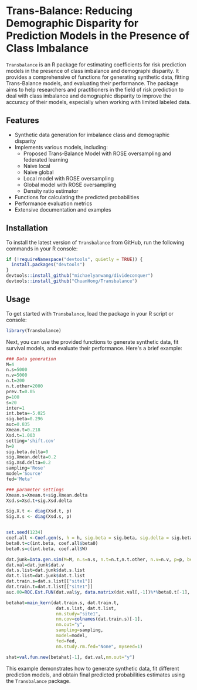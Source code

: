 # Trans-Balance: Reducing Demographic Disparity for Prediction Models in the Presence of Class Imbalance

`Transbalance` is an R package for estimating coefficients for risk prediction models in the presence of class imbalance and demographi disparity. It provides a comprehensive of functions for generating synthetic data, fitting Trans-Balance models, and evaluating their performance. The package aims to help researchers and practitioners in the field of risk prediction to deal with class imbalance and demographic disparity to improve the accuracy of their models, especially when working with limited labeled data.

## Features

- Synthetic data generation for imbalance class and demographic disparity
- Implements various models, including:
  - Proposed Trans-Balance Model with ROSE oversampling and federated learning 
  - Naive local
  - Naive global
  - Local model with ROSE oversampling
  - Global model with ROSE oversampling
  - Density ratio estimator
- Functions for calculating the predicted probabilities
- Performance evaluation metrics
- Extensive documentation and examples

## Installation

To install the latest version of `Transbalance` from GitHub, run the following commands in your R console:

```R
if (!requireNamespace("devtools", quietly = TRUE)) {
  install.packages("devtools")
}
devtools::install_github("michaelyanwang/divideconquer")
devtools::install_github("ChuanHong/Transbalance")
```

## Usage

To get started with `Transbalance`, load the package in your R script or console:

```R
library(Transbalance)
```

Next, you can use the provided functions to generate synthetic data, fit survival models, and evaluate their performance. Here's a brief example:

```R
### Data generation
M=4
n.s=5000
n.v=5000
n.t=200
n.t.other=2000
prev.t=0.05
p=100
s=20
inter=1
int.beta=-5.025
sig.beta=0.296
auc=0.835
Xmean.t=0.218
Xsd.t=1.003
setting='shift.cov'
h=0
sig.beta.delta=0
sig.Xmean.delta=0.2
sig.Xsd.delta=0.2
sampling='Rose'
model='Source'
fed='Meta'

### parameter settings
Xmean.s=Xmean.t+sig.Xmean.delta
Xsd.s=Xsd.t+sig.Xsd.delta

Sig.X.t <- diag(Xsd.t, p)
Sig.X.s <- diag(Xsd.s, p)


set.seed(1234)
coef.all <-Coef.gen(s, h = h, sig.beta = sig.beta, sig.delta = sig.beta.delta, p = p) 
beta0.t=c(int.beta, coef.all$beta0)
beta0.s=c(int.beta, coef.all$W)

dat.junk=Data.gen.sim(M=M, n.s=n.s, n.t=n.t,n.t.other, n.v=n.v, p=p, beta0.s=beta0.s, beta0.t=beta0.t, mean.X.s=Xmean.s, mean.X.t=Xmean.t, Sig.X.s=Sig.X.s, Sig.X.t=Sig.X.t, inter)
dat.val=dat.junk$dat.v
dat.s.list=dat.junk$dat.s.list
dat.t.list=dat.junk$dat.t.list
dat.train.s=dat.s.list[["site1"]]
dat.train.t=dat.t.list[["site1"]]
auc.00=ROC.Est.FUN(dat.val$y, data.matrix(dat.val[,-1])%*%beta0.t[-1], yy0=0.5)[1]

betahat=main_kern(dat.train.s, dat.train.t, 
                   dat.s.list, dat.t.list,
                   nm.study="site1",
                   nm.cov=colnames(dat.train.s)[-1],
                   nm.out="y",
                   sampling=sampling,
                   model=model,
                   fed=fed,
                   nm.study.rm.fed="None", myseed=1)

shat=val.fun.new(betahat[-1], dat.val,nm.out="y")
```

This example demonstrates how to generate synthetic data, fit different prediction models, and obtain final predicted probabilities estimates using the `Transbalance` package.
